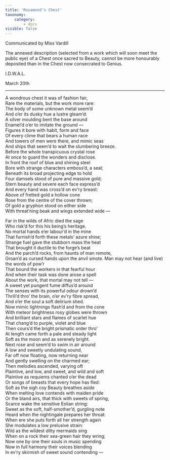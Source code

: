 ```yaml
---
title: 'Rosamond’s Chest'
taxonomy:
    category:
        - docs
visible: false
---
```


<div class="author">Communicated by Miss Vardill</div>

The annexed description (selected from a work which will soon meet the public eye) of a Chest once sacred to Beauty, cannot be more honourably deposited than in the Chest now consecrated to Genius.


I.D.W.A.L.

March 20th

---

A wondrous chest it was of fashion fair,  
Rare the materials, but the work more rare:  
The body of some unknown metal seem’d  
And o’er its dusky hue a lustre gleam’d:  
A silver moulding bent the base around  
Enamel’d o’er to imitate the ground —  
Figures it bore with habit, form and face  
Of every clime that bears a human race  
And towers of men were there, and mimic seas  
And ships that seem’d to wait the slumbering breeze.  
Before the whole transpicuous crystal rose  
At once to guard the wonders and disclose.  
In front the roof of blue and shining steel  
Bore with strange characters emboss’d, a seal;  
Beneath its broad projecting edge to hold  
Four damsels stood of pure and massive gold;  
Stern beauty and severe each face express’d  
And every hand was cross’d on ev’ry breast:  
Above of fretted gold a hollow cone  
Rose from the centre of the cover thrown;  
Of gold a gryphon stood on either side  
With threat’ning beak and wings extended wide —  

Far in the wilds of Afric died the sage  
Who risk’d for this his being’s heritage.  
No mortal hands e’er labour’d in the mine  
That furnish’d forth these metals’ azure shine;  
Strange fuel gave the stubborn mass the heat  
That brought it ductile to the forge’s beat  
And the parch’d rocks, from haunts of man remote,  
Groan’d as cursed hands upon the anvil smote.
Man may not hear (and live) the words of pow’r  
That bound the workers in that fearful hour  
And when their task was done arose a spell  
About the work, that mortal may not tell —  
A sweet yet pungent fume diffus’d around  
The senses with its powerful odour drown’d  
Thrill’d thro’ the brain, o’er ev’ry fibre spread,  
And o’er the soul a soft delirium shed.  
Now mimic lightnings flash’d and from the cone  
With meteor brightness rosy globes were thrown  
And brilliant stars and flames of scarlet hue  
That chang’d to purple, violet and blue  
Then cours’d the bright prismatic order thro’  
At length came forth a pale and steady light  
Soft as the moon and as serenely bright.  
Next rose and seem’d to swim in air around  
A low and sweetly undulating sound,  
Far off now floating, now returning near  
And gently swelling on the charmed ear;  
Then melodies ascended, varying oft  
Plaintive, and low, and sweet, and wild and soft  
Plaintive as requiems chanted o’er the dead  
Or songs of breasts that every hope has fled:  
Soft as the sigh coy Beauty breathes aside  
When melting love contends with maiden pride  
Or the bland airs, that thick with sweets of spring,  
Scarce wake the sensitive Eolian string:  
Sweet as the soft, half-smother’d, gurgling note  
Heard when the nightingale prepares her throat:  
When ere she puts forth all her strength again  
She modulates a low prelusive strain:  
Wild as the wildest ditty mermaids sing  
When on a rock their sea-green hair they wring;  
Now one by one their souls in music spending  
Now in full harmony their voices blending  
In ev’ry skirmish of sweet sound contending —

